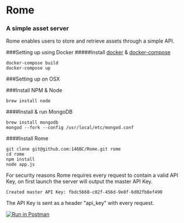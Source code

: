 # Rome
### A simple asset server

Rome enables users to store and retrieve assets through a simple API.

###Setting up using Docker
#####Install [docker](https://www.docker.com/) & [docker-compose](https://docs.docker.com/compose/)
```
docker-compose build
docker-compose up
```

###Setting up on OSX

###Install NPM & Node
````
brew install node
````

####Install & run MongoDB

```
brew install mongodb
mongod --fork --config /usr/local/etc/mongod.conf
```

####Install Rome

```
git clone git@github.com:146BC/Rome.git rome
cd rome
npm install
node app.js
```
For security reasons Rome requires every request to contain a valid API Key, on first launch the server will output the master API Key.

```
Created master API Key: fbdc5668-c02f-456d-9e8f-6d02fb8ef490
```
The API Key is sent as a header "api_key" with every request.

[![Run in Postman](https://run.pstmn.io/button.svg)](https://app.getpostman.com/run-collection/2d22342278ae26519556#?env%5BRome-Dev%5D=W3sidHlwZSI6InRleHQiLCJlbmFibGVkIjp0cnVlLCJrZXkiOiJyb21lLXVybCIsInZhbHVlIjoiaHR0cDovL2xvY2FsaG9zdDozMDAwIn0seyJ0eXBlIjoidGV4dCIsImVuYWJsZWQiOnRydWUsImtleSI6ImFwaS1rZXkiLCJ2YWx1ZSI6ImZiZGM1NjY4LWMwMmYtNDU2ZC05ZThmLTZkMDJmYjhlZjQ5MCJ9XQ==)